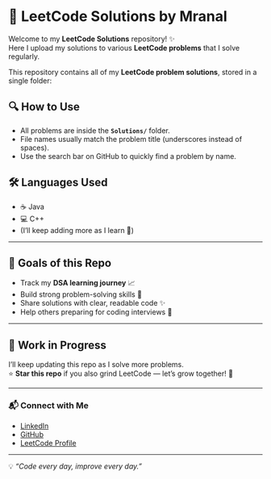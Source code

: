 # 🚀 LeetCode Solutions by Mranal

Welcome to my **LeetCode Solutions** repository! ✨  
Here I upload my solutions to various **LeetCode problems** that I solve regularly.  

This repository contains all of my **LeetCode problem solutions**, stored in a single folder:

## 🔍 How to Use
- All problems are inside the **`Solutions/`** folder.  
- File names usually match the problem title (underscores instead of spaces).  
- Use the search bar on GitHub to quickly find a problem by name.  


## 🛠️ Languages Used

- ☕ Java  
- 💻 C++  
- (I’ll keep adding more as I learn 🚀)   

---

## 🎯 Goals of this Repo

- Track my **DSA learning journey** 📈  
- Build strong problem-solving skills 💪  
- Share solutions with clear, readable code ✨  
- Help others preparing for coding interviews 🔑  

---

## 🚧 Work in Progress

I’ll keep updating this repo as I solve more problems.  
⭐ **Star this repo** if you also grind LeetCode — let’s grow together! 🚀  

---

### 📬 Connect with Me
- [LinkedIn](#)  
- [GitHub](#)  
- [LeetCode Profile](#)  

---

💡 *“Code every day, improve every day.”*
